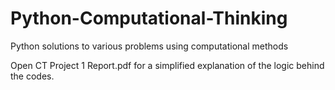 # Python-Computational-Thinking
Python solutions to various problems using computational methods 

Open CT Project 1 Report.pdf for a simplified explanation of the logic behind the codes.
